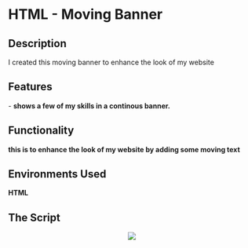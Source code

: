 <h1> HTML - Moving Banner </h1>

<h2> Description </h2>
I created this moving banner to enhance the look of my website
<br />


<h2> Features </h2>
- <b>shows a few of my skills in a continous banner.<b>
 <br />

<h2> Functionality </h2>
this is to enhance the look of my website by adding some moving text
<br /> 


<h2>Environments Used </h2>
<b>HTML</b>

<h2> The Script</h2>
<p align="center">
<img src=https://github.com/user-attachments/assets/99c1b342-93bf-43a2-93d4-fa99fedc81ff>
<br />


<!--
 ```diff
- text in red
+ text in green
! text in orange
# text in gray
@@ text in purple (and bold)@@
```
--!>
